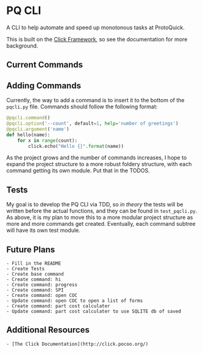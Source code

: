 # PQ CLI
A CLI to help automate and speed up monotonous tasks at ProtoQuick.

This is built on the [Click Framework](http://click.pocoo.org/), so see the documentation for more background.  

## Current Commands

## Adding Commands
Currently, the way to add a command is to insert it to the bottom of the `pqcli.py` file.  Commands should follow the following format:

```python
@pqcli.command()
@pqcli.option('--count', default=1, help='number of greetings')
@pqcli.argument('name')
def hello(name):
    for x in range(count):
        click.echo("Hello {}".format(name))
```
As the project grows and the number of commands increases, I hope to expand the project structure to a more robust foldery structure, with each command getting its own module.  Put that in the TODOS.

## Tests
My goal is to develop the PQ CLI via TDD, so *in theory* the tests will be written before the actual functions, and they can be found in `test_pqcli.py`.  As above, it is my plan to move this to a more modular project structure as more and more commands get created.  Eventually, each command subtree will have its own test module.

## Future Plans
    - Fill in the README
    - Create Tests
    - Create base command
    - Create command: hi
    - Create command: progress
    - Create command: SPI
    - Create command: open COC
    - Update command: open COC to open a list of forms
    - Create command: part cost calculater
    - Update command: part cost calculater to use SQLITE db of saved

## Additional Resources
    - [The Click Documentation](http://click.pocoo.org/)
